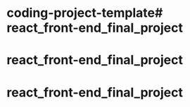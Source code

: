 # coding-project-template# react_front-end_final_project
# react_front-end_final_project
# react_front-end_final_project
